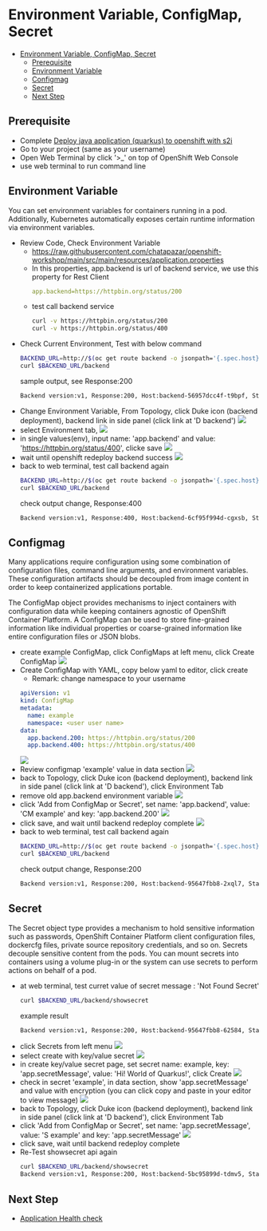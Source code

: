# Environment Variable, ConfigMap, Secret
<!-- TOC -->

- [Environment Variable, ConfigMap, Secret](#environment-variable-configmap-secret)
  - [Prerequisite](#prerequisite)
  - [Environment Variable](#environment-variable)
  - [Configmag](#configmag)
  - [Secret](#secret)
  - [Next Step](#next-step)

<!-- /TOC -->
## Prerequisite
- Complete [Deploy java application (quarkus) to openshift with s2i](deploywiths2i.md)
- Go to your project (same as your username)
- Open Web Terminal by click '>_' on top of OpenShift Web Console
- use web terminal to run command line

## Environment Variable
You can set environment variables for containers running in a pod. Additionally, Kubernetes automatically exposes certain runtime information via environment variables.
- Review Code, Check Environment Variable
  - https://raw.githubusercontent.com/chatapazar/openshift-workshop/main/src/main/resources/application.properties
  - In this properties, app.backend is url of backend service, we use this property for Rest Client 
    ```yaml
    app.backend=https://httpbin.org/status/200
    ```
  - test call backend service
    ```bash
    curl -v https://httpbin.org/status/200
    curl -v https://httpbin.org/status/400
    ```
- Check Current Environment, Test with below command
    ```bash
    BACKEND_URL=http://$(oc get route backend -o jsonpath='{.spec.host}')
    curl $BACKEND_URL/backend
    ```
    sample output, see Response:200
    ```bash
    Backend version:v1, Response:200, Host:backend-56957dcc4f-t9bpf, Status:200, Message: Hello, World
    ```
- Change Environment Variable, From Topology, click Duke icon (backend deployment), backend link in side panel (click link at 'D backend')
    ![](images/env_1.png)
- select Environment tab, 
    ![](images/env_2.png)
- in single values(env), input name: 'app.backend' and value: 'https://httpbin.org/status/400', clicke save
    ![](images/env_3.png)
- wait until openshift redeploy backend success
    ![](images/env_5.png)
- back to web terminal, test call backend again
  ```bash
  BACKEND_URL=http://$(oc get route backend -o jsonpath='{.spec.host}')
  curl $BACKEND_URL/backend
  ```
  check output change, Response:400 
  ```bash
  Backend version:v1, Response:400, Host:backend-6cf95f994d-cgxsb, Status:400, Message: Hello, World
  ```

## Configmag
Many applications require configuration using some combination of configuration files, command line arguments, and environment variables. These configuration artifacts should be decoupled from image content in order to keep containerized applications portable.

The ConfigMap object provides mechanisms to inject containers with configuration data while keeping containers agnostic of OpenShift Container Platform. A ConfigMap can be used to store fine-grained information like individual properties or coarse-grained information like entire configuration files or JSON blobs.

- create example ConfigMap, click ConfigMaps at left menu, click Create ConfigMap
  ![](images/env_6.png)  
- Create ConfigMap with YAML, copy below yaml to editor, click create
  - Remark: change namespace to your username
  ```yaml
  apiVersion: v1
  kind: ConfigMap
  metadata:
    name: example
    namespace: <user user name>
  data:
    app.backend.200: https://httpbin.org/status/200
    app.backend.400: https://httpbin.org/status/400  
  ```
  ![](images/env_7.png) 
- Review configmap 'example' value in data section
  ![](images/env_8.png) 
- back to Topology, click Duke icon (backend deployment), backend link in side panel (click link at 'D backend'), click Environment Tab
- remove old app.backend environment variable
  ![](images/env_9.png) 
- click 'Add from ConfigMap or Secret', set name: 'app.backend', value: 'CM example' and key: 'app.backend.200'
  ![](images/env_10.png) 
- click save, and wait until backend redeploy complete
  ![](images/env_5.png)
- back to web terminal, test call backend again
  ```bash
  BACKEND_URL=http://$(oc get route backend -o jsonpath='{.spec.host}')
  curl $BACKEND_URL/backend
  ```
  check output change, Response:200 
  ```bash
  Backend version:v1, Response:200, Host:backend-95647fbb8-2xql7, Status:200, Message: Hello, World
  ```

## Secret
The Secret object type provides a mechanism to hold sensitive information such as passwords, OpenShift Container Platform client configuration files, dockercfg files, private source repository credentials, and so on. Secrets decouple sensitive content from the pods. You can mount secrets into containers using a volume plug-in or the system can use secrets to perform actions on behalf of a pod.

- at web terminal, test curret value of secret message : 'Not Found Secret'
  ```bash
  curl $BACKEND_URL/backend/showsecret
  ```
  example result
  ```bash
  Backend version:v1, Response:200, Host:backend-95647fbb8-62584, Status:200, Message: Not Found Secret
  ```
- click Secrets from left menu
  ![](images/env_12.png)
- select create with key/value secret
  ![](images/env_13.png)
- in create key/value secret page, set secret name: example, key: 'app.secretMessage', value: 'Hi! World of Quarkus!', click Create
  ![](images/env_14.png)
- check in secret 'example', in data section, show 'app.secretMessage' and value with encryption (you can click copy and paste in your editor to view message)
  ![](images/env_15.png)
- back to Topology, click Duke icon (backend deployment), backend link in side panel (click link at 'D backend'), click Environment Tab
- click 'Add from ConfigMap or Secret', set name: 'app.secretMessage', value: 'S example' and key: 'app.secretMessage'
  ![](images/env_16.png)
- click save, wait until backend redeploy complete
- Re-Test showsecret api again
  ```bash
  curl $BACKEND_URL/backend/showsecret
  Backend version:v1, Response:200, Host:backend-5bc95899d-tdmv5, Status:200, Message: Hi! World of Quarkus!
  ```

## Next Step
- [Application Health check](apphealth.md)

